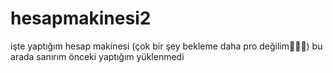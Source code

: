 # hesapmakinesi2
işte yaptığım hesap makinesi (çok bir şey bekleme daha pro değilim🫠🫠🫠) bu arada sanırım önceki yaptığım yüklenmedi
